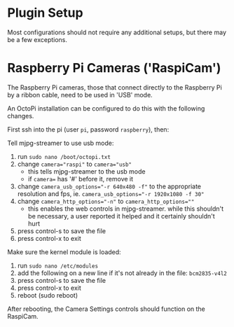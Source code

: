 # Plugin Setup

Most configurations should not require any additional setups, but there may be a few exceptions.

# Raspberry Pi Cameras ('RaspiCam')

The Raspberry Pi cameras, those that connect directly to the Raspberry Pi by a ribbon cable, need to be used in 'USB' mode.

An OctoPi installation can be configured to do this with the following changes.

First ssh into the pi (user `pi`, password `raspberry`), then:

Tell mjpg-streamer to use usb mode:
1. run `sudo nano /boot/octopi.txt`
2. change `camera="raspi"` to `camera="usb"`
   - this tells mjpg-streamer to the usb mode
   - if `camera=` has '#' before it, remove it
3. change `camera_usb_options="-r 640x480 -f"` to the appropriate resolution and fps, ie. `camera_usb_options="-r 1920x1080 -f 30"`
4. change `camera_http_options="-n"` to `camera_http_options=""`
   - this enables the web controls in mjpg-streamer. while this shouldn't be necessary, a user reported it helped and it certainly shouldn't hurt
5. press control-s to save the file
6. press control-x to exit

Make sure the kernel module is loaded:
1. run `sudo nano /etc/modules`
2. add the following on a new line if it's not already in the file: `bcm2835-v4l2`
3. press control-s to save the file
4. press control-x to exit
5. reboot (sudo reboot)

After rebooting, the Camera Settings controls should function on the RaspiCam.